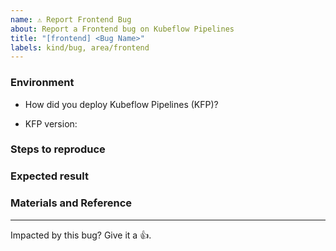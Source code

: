 ```yaml
---
name: ⚠️ Report Frontend Bug
about: Report a Frontend bug on Kubeflow Pipelines
title: "[frontend] <Bug Name>"
labels: kind/bug, area/frontend
---
```


### Environment

- How did you deploy Kubeflow Pipelines (KFP)?
<!-- For more information, see an overview of KFP installation options: https://www.kubeflow.org/docs/pipelines/installation/overview/. -->
- KFP version:
<!-- Specify the version of Kubeflow Pipelines that you are using. The version number appears in the left side navigation of user interface.
To find the version number, See version number shows on bottom of KFP UI left sidenav. -->

### Steps to reproduce

<!--
Specify how to reproduce the problem.
This may include information such as: a description of the process, code snippets, log output, or screenshots.
-->

### Expected result

<!-- What should the correct behavior be? -->

### Materials and Reference

<!-- Help us debug this issue by providing resources such as: sample code, background context, or links to references. -->

---

<!-- Don't delete message below to encourage users to support your issue! -->

Impacted by this bug? Give it a 👍.
